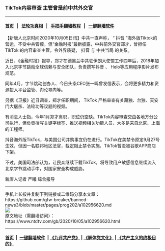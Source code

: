 ### TikTok内容审查  主管曾是前中共外交官
------------------------

#### [首页](https://github.com/gfw-breaker/banned-news3/blob/master/README.md) &nbsp;&nbsp;|&nbsp;&nbsp; [法轮功真相](https://github.com/begood0513/basic/blob/master/README.md)  &nbsp;&nbsp;|&nbsp;&nbsp; [手把手翻墙教程](https://github.com/gfw-breaker/guides/wiki)  &nbsp;&nbsp;|&nbsp;&nbsp; [一键翻墙软件](https://github.com/gfw-breaker/nogfw/blob/master/README.md)  



<div><div class="post_content" itemprop="articleBody">
 <p>
  【新唐人北京时间2020年10月05日讯】中共一直声称， “
  <ok href="https://www.ntdtv.com/gb/抖音.htm">
   抖音
  </ok>
  ”海外版Tiktok的营运，不受中共管控，但“金融时报”最新披露，中共前外交官郑才，曾担任
  <ok href="https://www.ntdtv.com/gb/tiktok.htm">
   TikTok
  </ok>
  的内容审查主管。令外界质疑，
  <ok href="https://www.ntdtv.com/gb/抖音.htm">
   抖音
  </ok>
  与
  <ok href="https://www.ntdtv.com/gb/中共当局.htm">
   中共当局
  </ok>
  的关系。
 </p>
 <p>
  近日，《金融时报》报导，郑才在德黑兰中共驻伊朗大使馆工作四年后，2018年加入北京字节跳动全球信赖与安全团队，负责撰写抖音 、 Helo等应用程序影片发布规范。
 </p>
 <p>
  同年4月，字节跳动创办人、今日头条CEO张一鸣曾发信表示，会将更多精力和资源投入平台监管、舆论导向等。
 </p>
 <p>
  另据《卫报》近日调查，郑才任职期间，
  <ok href="https://www.ntdtv.com/gb/tiktok.htm">
   TikTok
  </ok>
  严格审查有关藏独、台独、天安门大屠杀、法轮功等议题的视频。
 </p>
 <p>
  有消息人士指，今年1月郑才离职，职位仍空缺。TikTok内容审查交由各地方分公司执行，但负责撰写关键字标签、推送视频相关功能人员，大多是来自北京、上海的工程师。
 </p>
 <p>
  抖音海外版TikTok，与美国公司并购事宜仍在进行。TikTok在美禁令原定9月27号生效，但因一名联邦地区法官，裁定阻止禁令实施，TikTok暂没被谷歌APP商店下架。
 </p>
 <p>
  不过，美国司法部认为，让民众继续下载TikTok，将导致用户敏感信息继续流入北京字节跳动手中，对国家安全构成威胁。
 </p>
 <p>
  新唐人记者 严曦 综合报导
 </p>
 <div class="single_ad">
 </div>
</div>
</div>
<hr/>
手机上长按并复制下列链接或二维码分享本文章：<br/>
https://github.com/gfw-breaker/banned-news3/blob/master/pages/prog202/a102956620.md <br/>
<a href='https://github.com/gfw-breaker/banned-news3/blob/master/pages/prog202/a102956620.md'><img src='https://github.com/gfw-breaker/banned-news3/blob/master/pages/prog202/a102956620.md.png'/></a> <br/>
原文地址（需翻墙访问）：https://www.ntdtv.com/gb/2020/10/05/a102956620.html


------------------------
#### [首页](https://github.com/gfw-breaker/banned-news3/blob/master/README.md) &nbsp;|&nbsp; [一键翻墙软件](https://github.com/gfw-breaker/nogfw/blob/master/README.md) &nbsp;| [《九评共产党》](https://github.com/gfw-breaker/9ping.md/blob/master/README.md#九评之一评共产党是什么) | [《解体党文化》](https://github.com/gfw-breaker/jtdwh.md/blob/master/README.md) | [《共产主义的终极目的》](https://github.com/gfw-breaker/gczydzjmd.md/blob/master/README.md)


<img src='http://gfw-breaker.win/banned-news3/pages/prog202/a102956620.md' width='0px' height='0px'/>
